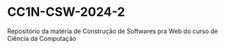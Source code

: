 # CC1N-CSW-2024-2
Repositório da matéria de Construção de Softwares pra Web do curso de Ciência da Computação
